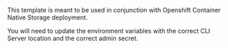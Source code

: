This template is meant to be used in conjunction with Openshift Container Native Storage deployment.

You will need to update the environment variables with the correct CLI Server location and the correct admin secret.
